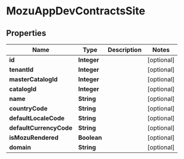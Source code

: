
# MozuAppDevContractsSite

## Properties
Name | Type | Description | Notes
------------ | ------------- | ------------- | -------------
**id** | **Integer** |  |  [optional]
**tenantId** | **Integer** |  |  [optional]
**masterCatalogId** | **Integer** |  |  [optional]
**catalogId** | **Integer** |  |  [optional]
**name** | **String** |  |  [optional]
**countryCode** | **String** |  |  [optional]
**defaultLocaleCode** | **String** |  |  [optional]
**defaultCurrencyCode** | **String** |  |  [optional]
**isMozuRendered** | **Boolean** |  |  [optional]
**domain** | **String** |  |  [optional]




